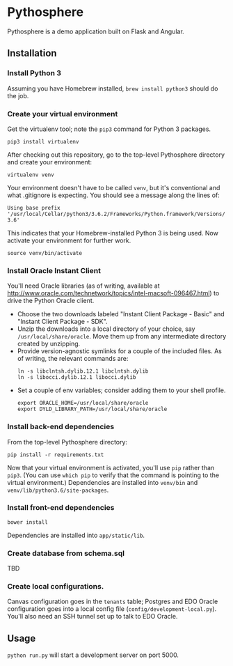 # Pythosphere

Pythosphere is a demo application built on Flask and Angular.

## Installation

### Install Python 3

Assuming you have Homebrew installed, `brew install python3` should do the job.

### Create your virtual environment

Get the virtualenv tool; note the `pip3` command for Python 3 packages.

`pip3 install virtualenv`

After checking out this repository, go to the top-level Pythosphere directory and create your environment:

`virtualenv venv`

Your environment doesn't have to be called `venv`, but it's conventional and what .gitignore is expecting. You should see a message along the lines of:

`Using base prefix '/usr/local/Cellar/python3/3.6.2/Frameworks/Python.framework/Versions/3.6'`

This indicates that your Homebrew-installed Python 3 is being used. Now activate your environment for further work.

`source venv/bin/activate`

### Install Oracle Instant Client

You'll need Oracle libraries (as of writing, available at http://www.oracle.com/technetwork/topics/intel-macsoft-096467.html) to drive the Python Oracle client.
- Choose the two downloads labeled "Instant Client Package - Basic" and "Instant Client Package - SDK".
- Unzip the downloads into a local directory of your choice, say `/usr/local/share/oracle`. Move them up from any intermediate directory created by unzipping.
- Provide version-agnostic symlinks for a couple of the included files. As of writing, the relevant commands are:
  ```
  ln -s libclntsh.dylib.12.1 libclntsh.dylib
  ln -s libocci.dylib.12.1 libocci.dylib
  ```
- Set a couple of env variables; consider adding them to your shell profile.
  ```
  export ORACLE_HOME=/usr/local/share/oracle
  export DYLD_LIBRARY_PATH=/usr/local/share/oracle
  ```

### Install back-end dependencies

From the top-level Pythosphere directory:

`pip install -r requirements.txt`

Now that your virtual environment is activated, you'll use `pip` rather than `pip3`. (You can use `which pip` to verify that the command is pointing to the virtual environment.) Dependencies are installed into `venv/bin` and `venv/lib/python3.6/site-packages`.

### Install front-end dependencies

`bower install`

Dependencies are installed into `app/static/lib`.

### Create database from schema.sql

TBD

### Create local configurations.

Canvas configuration goes in the `tenants` table; Postgres and EDO Oracle configuration goes into a local config file (`config/development-local.py`). You'll also need an SSH tunnel set up to talk to EDO Oracle.

## Usage

`python run.py` will start a development server on port 5000.